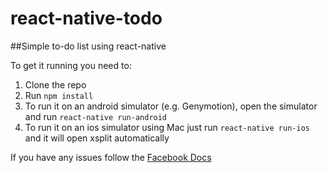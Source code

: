 # react-native-todo

##Simple to-do list using react-native

To get it running you need to:
 1. Clone the repo
 2. Run `npm install`
 3. To run it on an android simulator (e.g. Genymotion), open the simulator and run `react-native run-android`
 4. To run it on an ios simulator using Mac just run `react-native run-ios` and it will open xsplit automatically

If you have any issues follow the [Facebook Docs](https://facebook.github.io/react-native/docs/getting-started.html)
